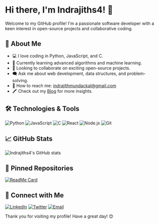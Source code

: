 # Hi there, I'm Indrajiths4! 👋

Welcome to my GitHub profile! I'm a passionate software developer with a keen interest in open-source projects and collaborative coding.

## 🚀 About Me
- 💻 I love coding in Python, JavaScript, and C.
- 🌱 Currently learning advanced algorithms and machine learning.
- 💯 Looking to collaborate on exciting open-source projects.
- 🗨️ Ask me about web development, data structures, and problem-solving.
- 📩 How to reach me: [indrajithmundackal@gmail.com](mailto:indrajithmundackal@gmail.com)
- 🖍️ Check out my [Blog](https://your-blog-link.com) for more insights.

## 🛠️ Technologies & Tools

![Python](https://img.shields.io/badge/-Python-333333?style=flat&logo=python)
![JavaScript](https://img.shields.io/badge/-JavaScript-333333?style=flat&logo=javascript)
![C](https://img.shields.io/badge/-C++-333333?style=flat&logo=c%2B%2B)
![React](https://img.shields.io/badge/-React-333333?style=flat&logo=react)
![Node.js](https://img.shields.io/badge/-Node.js-333333?style=flat&logo=node.js)
![Git](https://img.shields.io/badge/-Git-333333?style=flat&logo=git)

## 📈 GitHub Stats

![Indrajiths4's GitHub stats](https://github-readme-stats.vercel.app/api?username=Indrajiths4&show_icons=true&theme=radical)

## 📌 Pinned Repositories

[![ReadMe Card](https://github-readme-stats.vercel.app/api/pin/?username=Indrajiths4&repo=Curently&theme=radical)](https://github.com/Indrajiths4/Curently)

## 📩 Connect with Me

[![LinkedIn](https://img.shields.io/badge/-LinkedIn-0077B5?style=flat&logo=LinkedIn&logoColor=white)](https://www.linkedin.com/in/indrajith-s-nair-05710a265/)
[![Twitter](https://img.shields.io/badge/-Twitter-1DA1F2?style=flat&logo=Twitter&logoColor=white)](https://x.com/IndrajithS43043)
[![Email](https://img.shields.io/badge/-Email-D14836?style=flat&logo=Gmail&logoColor=white)](mailto:indrajithmundackal@gmail.com)

Thank you for visiting my profile! Have a great day! 😊
